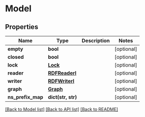 # Model

## Properties
Name | Type | Description | Notes
------------ | ------------- | ------------- | -------------
**empty** | **bool** |  | [optional] 
**closed** | **bool** |  | [optional] 
**lock** | [**Lock**](Lock.md) |  | [optional] 
**reader** | [**RDFReaderI**](RDFReaderI.md) |  | [optional] 
**writer** | [**RDFWriterI**](RDFWriterI.md) |  | [optional] 
**graph** | [**Graph**](Graph.md) |  | [optional] 
**ns_prefix_map** | **dict(str, str)** |  | [optional] 

[[Back to Model list]](../README.md#documentation-for-models) [[Back to API list]](../README.md#documentation-for-api-endpoints) [[Back to README]](../README.md)

